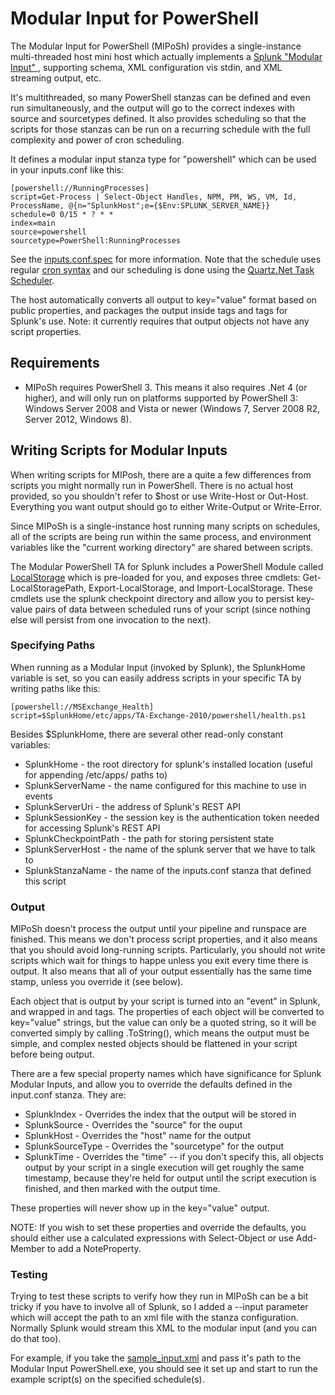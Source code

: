 Modular Input for PowerShell
============================

The Modular Input for PowerShell (MIPoSh) provides a single-instance multi-threaded host mini host
which actually implements a [Splunk "Modular Input" ](http://docs.splunk.com/Documentation/Splunk/latest/AdvancedDev/ModInputsIntro), 
supporting schema, XML configuration vis stdin, and XML streaming output, etc.

It's multithreaded, so many PowerShell stanzas can be defined and even run simultaneously, 
and the output will go to the correct indexes with source and sourcetypes defined.
It also provides scheduling so that the scripts for those stanzas can be run on a 
recurring schedule with the full complexity and power of cron scheduling.

It defines a modular input stanza type for "powershell" which can be used in your inputs.conf like this:

    [powershell://RunningProcesses]
    script=Get-Process | Select-Object Handles, NPM, PM, WS, VM, Id, ProcessName, @{n="SplunkHost";e={$Env:SPLUNK_SERVER_NAME}}
    schedule=0 0/15 * ? * *
    index=main
    source=powershell
    sourcetype=PowerShell:RunningProcesses

See the [inputs.conf.spec]() for more information. 
Note that the schedule uses regular [cron syntax](http://quartznet.sourceforge.net/tutorial/lesson_6.html)
and our scheduling is done using the [Quartz.Net Task Scheduler](http://quartznet.sourceforge.net/).

The host automatically converts all output to key="value" format based on public properties,
and packages the output inside <data> tags and <event> tags for Splunk's use.
Note: it currently requires that output objects not have any script properties.

Requirements
------------

* MIPoSh requires PowerShell 3. 
This means it also requires .Net 4 (or higher), and will only run on platforms supported by PowerShell 3: Windows Server 2008 and Vista or newer (Windows 7, Server 2008 R2, Server 2012, Windows 8).

Writing Scripts for Modular Inputs
----------------------------------

When writing scripts for MIPosh, there are a quite a few differences from scripts you might normally run in PowerShell.
There is no actual host provided, so you shouldn't refer to $host or use Write-Host or Out-Host. 
Everything you want output should go to either Write-Output or Write-Error.

Since MIPoSh is a single-instance host running many scripts on schedules, 
all of the scripts are being run within the same process, 
and environment variables like the "current working directory" are shared between scripts.

The Modular PowerShell TA for Splunk includes a PowerShell Module called [LocalStorage](https://github.com/splunk/splunk-powershell-modularinput/tree/master/ModularPowerShell/Modules/LocalStorage) 
which is pre-loaded for you, and exposes three cmdlets: Get-LocalStoragePath, Export-LocalStorage, and Import-LocalStorage. 
These cmdlets use the splunk checkpoint directory and allow you to persist 
key-value pairs of data between scheduled runs of your script 
(since nothing else will persist from one invocation to the next).

### Specifying Paths

When running as a Modular Input (invoked by Splunk), the SplunkHome variable is set, 
so you can easily address scripts in your specific TA by writing paths like this:

    [powershell://MSExchange_Health]
    script=$SplunkHome/etc/apps/TA-Exchange-2010/powershell/health.ps1

Besides $SplunkHome, there are several other read-only constant variables:

* SplunkHome - the root directory for splunk's installed location (useful for appending /etc/apps/ paths to)
* SplunkServerName - the name configured for this machine to use in events
* SplunkServerUri - the address of Splunk's REST API
* SplunkSessionKey - the session key is the authentication token needed for accessing Splunk's REST API
* SplunkCheckpointPath - the path for storing persistent state
* SplunkServerHost - the name of the splunk server that we have to talk to
* SplunkStanzaName -  the name of the inputs.conf stanza that defined this script

### Output

MIPoSh doesn't process the output until your pipeline and runspace are finished.
This means we don't process script properties, and it also means that you should avoid long-running scripts.
Particularly, you should not write scripts which wait for things to happe unless you exit every time there is output.
It also means that all of your output essentially has the same time stamp, unless you override it (see below).

Each object that is output by your script is turned into an "event" in Splunk, and wrapped in <event> and <data> tags.
The properties of each object will be converted to key="value" strings, 
but the value can only be a quoted string, so it will be converted simply by calling .ToString(), 
which means the output must be simple, and complex nested objects should be flattened in your script before being output.

There are a few special property names which have significance for Splunk Modular Inputs, and allow you to
override the defaults defined in the input.conf stanza.  They are:

* SplunkIndex - Overrides the index that the output will be stored in
* SplunkSource - Overrides the "source" for the ouput
* SplunkHost - Overrides the "host" name for the output
* SplunkSourceType - Overrides the "sourcetype" for the output
* SplunkTime - Overrides the "time" -- if you don't specify this, all objects output by your script in a single execution will get roughly the same timestamp, because they're held for output until the script execution is finished, and then marked with the output time.

These properties will never show up in the key="value" output.

NOTE: If you wish to set these properties and override the defaults, you should either use a calculated expressions with Select-Object or use Add-Member to add a NoteProperty.

### Testing

Trying to test these scripts to verify how they run in MIPoSh can be a bit tricky 
if you have to involve all of Splunk, so I added a 
--input parameter which will accept the path to an xml file with the stanza configuration. 
Normally Splunk would stream this XML to the modular input (and you can do that too).

For example, if you take the [sample_input.xml](https://github.com/splunk/splunk-powershell-modularinput/blob/master/ModularPowerShell/sample_input.xml) 
and pass it's path to the Modular Input PowerShell.exe, you should see it set up and start to run the example script(s) on the specified schedule(s).

